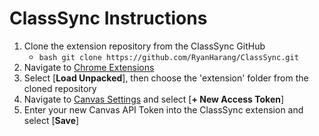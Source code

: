 # ClassSync Instructions

1. Clone the extension repository from the ClassSync GitHub
   - `bash git clone https://github.com/RyanHarang/ClassSync.git`
2. Navigate to [Chrome Extensions](chrome://extensions/)
3. Select [**Load Unpacked**], then choose the 'extension' folder from the cloned repository
4. Navigate to [Canvas Settings](https://wwu.instructure.com/profile/settings) and select [**+ New Access Token**]
5. Enter your new Canvas API Token into the ClassSync extension and select [**Save**]
